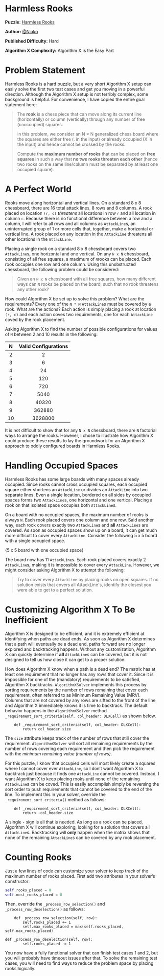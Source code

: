 # Harmless Rooks

__Puzzle:__ [Harmless Rooks](https://www.codingame.com/training/hard/harmless-rooks)

__Author:__ [@Niako](https://www.codingame.com/profile/eb89cbdf69d07106c84edf1d191caaf33289651)

__Published Difficulty:__ Hard

__Algorithm X Complexity:__ Algorithm X is the Easy Part

# Problem Statement

Harmless Rooks is a hard puzzle, but a very short Algorithm X setup can easily solve the first two test cases and get you moving in a powerful direction. Although the Algorithm X setup is not terribly complex, some background is helpful. For convenience, I have copied the entire goal statement here:

> The __rook__ is a chess piece that can move along its current line (horizontally) or column (vertically) through any number of free (unoccupied) squares.
>
>In this problem, we consider an N × N generalized chess board where the squares are either free (. in the input) or already occupied (X in the input) and hence cannot be crossed by the rooks.
>
>Compute the __maximum number of rooks__ that can be placed on __free squares__ in such a way that __no two rooks threaten each other__ (hence two rooks on the same line/column must be separated by at least one occupied square).

# A Perfect World

Rooks move along horizontal and vertical lines. On a standard 8 x 8 chessboard, there are 16 total attack lines, 8 rows and 8 columns. A rook placed on location `(r, c)` _threatens_ all locations in row  `r` and all location in column `c`. Because there is no functional difference between a row and a column, I will refer to all rows and all columns as `AttackLine`s, an uninterrupted group of 1 or more cells that, together, make a horizontal or vertical line. A rook placed on any location in the `AttackLine` threatens all other locations in the `AttackLine`.

Placing a single rook on a standard 8 x 8 chessboard covers two `AttackLine`s, one horizontal and one vertical. On any `N x N` chessboard, consisting of all free squares, a maximum of `N`rooks can be placed. Each rook occupies one row and one column. Using this unobstructed chessboard, the following problem could be considered:

>Given an `N x N` chessboard with all free squares, how many different ways can `N` rooks be placed on the board, such that no rook threatens any other rook?

How could Algorithm X be set up to solve this problem? What are the requirements? Every one of the `N * N` `AttackLine`s must be covered by a rook. What are the actions? Each action is simply placing a rook at location `(r, c)` and each action coves two requirements, one for each `AttackLine` coved by the rook placement.

Asking Algorithm X to find the number of possible configurations for values of `N` between 2 and 10 results in the following:

| N | Valid Configurations |
|:-----:|:---------:|
|2|2|
|3|6|
|4|24|
|5|120|
|6|720|
|7|5040|
|8|40320|
|9|362880|
|10|3628800|

It is not difficult to show that for any `N x N` chessboard, there are `N` factorial ways to arrange the rooks. However, I chose to illustrate how Algorithm X could produce these results to lay the groundwork for an Algorithm X approach to oddly configured boards in Harmless Rooks.

# Handling Occupied Spaces

Harmless Rooks has some large boards with many spaces already occupied. Since rooks cannot cross occupied squares, each occupied square either shortens an `AttackLine` or divides an `AttackLine` into two separate lines. Even a single location, bordered on all sides by occupied spaces forms two `AttackLine`s, one horizontal and one vertical. Placing a rook on that isolated space occupies both `AttackLine`s.

On a board with no occupied spaces, the maximum number of rooks is always `N`. Each rook placed covers one column and one row. Said another way, each rook covers exactly two `AttackLine`s and __all__ `AttackLine`s are covered. As soon as occupied spaces show up on a board, it can get much more difficult to cover every `AttackLine`. Consider the following 5 x 5 board with a single occupied space.

{5 x 5 board with one occupied space}

The board now has 11 `AttackLine`s. Each rook placed covers exactly 2 `AttackLine`s, making it is impossible to cover every `AttackLine`. However, we might consider asking Algorithm X to attempt the following:

>Try to cover every `AttackLine` by placing rooks on open squares. If no solution exists that covers all AttackLine`s, identify the closest you were able to get to a perfect solution.

# Customizing Algorithm X To Be Inefficient

Algorithm X is designed to be efficient, and it is extremely efficient at identifying when paths are dead ends. As soon as Algorithm X determines that a path will eventually be a dead end, paths forward are no longer explored and backtracking happens. Without any customization, Algorithm X can quickly determine if __all__ `AttackLine`s can be covered, but it is not designed to tell us how close it can get to a proper solution.

How does Algorithm X know when a path is a dead end? The matrix has at least one requirement that no longer has any rows that cover it. Since it is impossible for one of the (mandatory) requirements to be satisfied, Algorithm X backtracks. `AlgorithmXSolver` implements this process by sorting requirements by the number of rows remaining that cover each requirement, often referred to as Minimum Remaining Value (MRV). Columns that are not covered by any rows are sifted to the front of the line and Algorithm X immediately knows it is time to backtrack. The default behavior happens in the `AlgorithmXSolver` method `_requirement_sort_criteria(self, col_header: DLXCell)` as shown below. 


```
    def _requirement_sort_criteria(self, col_header: DLXCell):
        return col_header.size
```

The `size` attribute keeps track of the number of rows that still cover the requirement. `AlgorithmXSolver` will sort all remaining requirements by the number of rows covering each requirement and then pick the requirement with the _minimum remaining value (number of rows)_.

For this puzzle, I know that occupied cells will most likely create a squares where I cannot cover ever `AttackLine`, so I don’t want Algorithm X to backtrack just because it finds one `AttackLine` cannot be covered. Instead, I want Algorithm X to keep placing rooks until none of the remaining `AttackLine`s can be coved. This is easily accomplish simply be reversing the sort order to push requirements that cannot be covered to the end of the line. To implement this in your solver, override the `_requirement_sort_criteria()` method as follows:

```
    def _requirement_sort_criteria(self, col_header: DLXCell):
        return -col_header.size
```

A single `-` sign is all that is needed. As long as a rook can be placed, Algorithm X will continue exploring, looking for a solution that covers all `AttackLine`s. Backtracking will __only__ happen when the matrix shows that none of the remaining `AttackLine`s can be covered by any rook placement. 

# Counting Rooks

Just a few lines of code can customize your solver to keep track of the maximum number of rooks placed. First add two attributes in your solver’s constructor:

```python
self.rooks_placed = 0
self.most_rooks_placed = 0
```

Then, override the `_process_row_selection()` and `_process_row_deselection()` as follows:

```
    def _process_row_selection(self, row):
        self.rooks_placed += 1
        self.max_rooks_placed = max(self.rooks_placed, self.max_rooks_placed)

def _process_row_deselection(self, row):
        self.rooks_placed -= 1
```

You now have a fully functional solver that can finish test cases 1 and 2, but you will probably have timeout issues after that. To solve the remaining test cases, you will need to find ways to reduce the problem space by placing rooks logically. 
